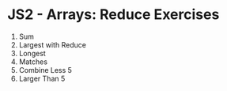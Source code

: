 # JS2 - Arrays: Reduce Exercises

1. Sum
2. Largest with Reduce
3. Longest
4. Matches
5. Combine Less 5
6. Larger Than 5
